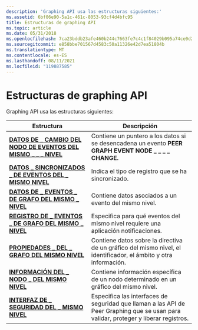 ```yaml
---
description: 'Graphing API usa las estructuras siguientes:'
ms.assetid: 6bf06e90-5a1c-461c-8053-93cf4d4bfc95
title: Estructuras de graphing API
ms.topic: article
ms.date: 05/31/2018
ms.openlocfilehash: 7ca23bddb23afe460b244c7663fe7c4c1f84029b095a74ce0d2a712227ecb9d2
ms.sourcegitcommit: e858bbe701567d4583c50a11326e42d7ea51804b
ms.translationtype: MT
ms.contentlocale: es-ES
ms.lasthandoff: 08/11/2021
ms.locfileid: "119887585"
---
```

# <a name="graphing-api-structures"></a>Estructuras de graphing API

Graphing API usa las estructuras siguientes:



| Estructura                                                                 | Descripción                                                                                                   |
|---------------------------------------------------------------------------|---------------------------------------------------------------------------------------------------------------|
| [**DATOS DE \_ CAMBIO DEL NODO DE EVENTOS DEL MISMO \_ \_ \_ NIVEL**](/windows/desktop/api/P2P/ns-p2p-peer_event_node_change_data)    | Contiene un puntero a los datos si se desencadena un evento **PEER GRAPH EVENT NODE \_ \_ \_ \_ CHANGE.**                  |
| [**DATOS \_ SINCRONIZADOS \_ DE EVENTOS DEL \_ MISMO NIVEL**](/windows/desktop/api/P2P/ns-p2p-peer_event_synchronized_data)   | Indica el tipo de registro que se ha sincronizado.                                                      |
| [**DATOS DE \_ EVENTOS \_ DE GRAFO DEL MISMO \_ NIVEL**](/windows/desktop/api/P2P/ns-p2p-peer_graph_event_data)                 | Contiene datos asociados a un evento del mismo nivel.                                                                   |
| [**REGISTRO DE \_ EVENTOS \_ DE GRAFO DEL MISMO \_ NIVEL**](/windows/desktop/api/P2P/ns-p2p-peer_graph_event_registration) | Especifica para qué eventos del mismo nivel requiere una aplicación notificaciones.                                        |
| [**PROPIEDADES \_ DEL \_ GRAFO DEL MISMO NIVEL**](/windows/desktop/api/P2P/ns-p2p-peer_graph_properties)                  | Contiene datos sobre la directiva de un gráfico del mismo nivel, el identificador, el ámbito y otra información.                             |
| [**INFORMACIÓN DEL \_ NODO \_ DEL MISMO NIVEL**](/windows/desktop/api/P2P/ns-p2p-peer_node_info)                                | Contiene información específica de un nodo determinado en un gráfico del mismo nivel.                                   |
| [**INTERFAZ DE \_ SEGURIDAD DEL \_ MISMO NIVEL**](/windows/desktop/api/P2P/ns-p2p-peer_security_interface)              | Especifica las interfaces de seguridad que llaman a las API de Peer Graphing que se usan para validar, proteger y liberar registros. |



 

 

 



